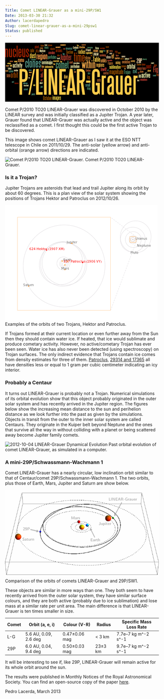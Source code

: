 ```yaml
---
Title: Comet LINEAR-Grauer as a mini-29P/SW1
Date: 2013-03-30 21:32
Author: lacerdapedro
Slug: comet-linear-grauer-as-a-mini-29psw1
Status: published
---
```


![2012-10-04-WordCloud](figs/2013/03/2012-10-04-wordcloud.png?w=400)

Comet P/2010 TO20 LINEAR-Grauer was discovered in October 2010 by the LINEAR survey and was initially classified as a Jupiter Trojan. A year later, Grauer found that LINEAR-Grauer was actually active and the object was reclassified as a comet. I first thought this could be the first active Trojan to be discovered.

This image shows comet LINEAR-Grauer as I saw it at the ESO NTT telescope in Chile on 2011/10/29. The anti-solar (yellow arrow) and anti-orbital (orange arrow) directions are indicated.

![Comet P/2010 TO20 LINEAR-Grauer.](http://lacerdapedro.files.wordpress.com/2013/03/2010-to10-linear-grauer-filtered-insets.png?w=540) Comet P/2010 TO20 LINEAR-Grauer.

### Is it a Trojan?

Jupiter Trojans are asteroids that lead and trail Jupiter along its orbit by about 60 degrees. This is a plan view of the solar system showing the positions of Trojans Hektor and Patroclus on 2012/10/26.

![](figs/2013/03/2012-10-04-trojan-orbit-examples.gif?w=400) Examples of the orbits of two Trojans, Hektor and Patroclus.

If Trojans formed at their current location or even further away from the Sun then they should contain water ice. If heated, that ice would sublimate and produce cometary activity. However, no active/cometary Trojan has ever been seen. Water ice has also never been detected (using spectroscopy) on Trojan surfaces. The only indirect evidence that Trojans contain ice comes from density estimates for three of them. [Patroclus](http://arxiv.org/abs/astro-ph/0602033), [29314 and 17365](http://arxiv.org/abs/0706.0233) all have densities less or equal to 1 gram per cubic centimeter indicating an icy interior.

### Probably a Centaur

It turns out LINEAR-Grauer is probably not a Trojan. Numerical simulations of its orbital evolution show that this object probably originated in the outer solar system and has recently arrived in the Jupiter region. The figures below show the increasing mean distance to the sun and perihelion distance as we look further into the past as given by the simulations. Objects in transit from the outer to the inner solar system are called Centaurs. They originate in the Kuiper belt beyond Neptune and the ones that survive all the way in without colliding with a planet or being scattered away become Jupiter family comets.

![2012-10-04 LINEAR-Grauer Dynamical Evolution](http://lacerdapedro.files.wordpress.com/2013/03/2012-10-04-linear-grauer-dynamical-evolution.png?w=400) Past orbital evolution of comet LINEAR-Grauer, as simulated in a computer.

### A mini-29P/Schwassmann-Wachmann 1

Comet LINEAR-Grauer has a nearly circular, low inclination orbit similar to that of Centaur/comet 29P/Schwassmann-Wachmann 1. The two orbits, plus those of Earth, Mars, Jupiter and Saturn are show below.

![](figs/2013/03/3dorbitlg-sw1.png?w=400) Comparison of the orbits of comets LINEAR-Grauer and 29P/SW1.

These objects are similar in more ways than one. They both seem to have recently arrived from the outer solar system, they have similar surface colours, and they are both active (probably due to ice sublimation) and lose mass at a similar rate per unit area. The main difference is that LINEAR-Grauer is ten times smaller in size.

| Comet | Orbit (a, e, i)       | Colour (V-R)  | Radius  | Specific Mass Loss Rate |
| ----- | --------------------- | ------------- | ------- | ----------------------- |
| L-G   | 5.6 AU, 0.09, 2.6 deg | 0.47±0.06 mag | < 3 km  | 7.7e–7 kg m^-2 s^-1     |
| 29P   | 6.0 AU, 0.04, 9.4 deg | 0.50±0.03 mag | 23±3 km | 9.7e–7 kg m^-2 s^-1     |

It will be interesting to see if, like 29P, LINEAR-Grauer will remain active for its whole orbit around the sun.

The results were published in Monthly Notices of the Royal Astronomical Society. You can find an open-source copy of the paper [here](http://arxiv.org/abs/1208.0598).

Pedro Lacerda, March 2013